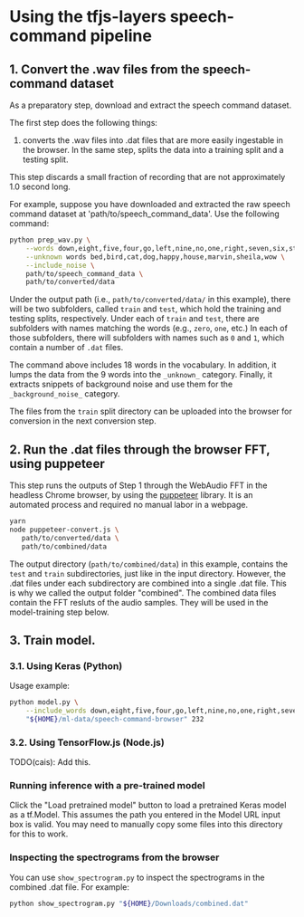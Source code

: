 # Using the tfjs-layers speech-command pipeline

## 1. Convert the .wav files from the speech-command dataset

As a preparatory step, download and extract the speech command dataset.

The first step does the following things:
1. converts the .wav files into .dat files that are more easily ingestable in
   the browser. In the same step, splits the data into a training split and a
   testing split.

This step discards a small fraction of recording that are not approximately
1.0 second long.

For example, suppose you have downloaded and extracted the raw speech command
dataset at 'path/to/speech_command_data'. Use the following command:

```sh
python prep_wav.py \
    --words down,eight,five,four,go,left,nine,no,one,right,seven,six,stop,three,two,up,yes,zero \
    --unknown words bed,bird,cat,dog,happy,house,marvin,sheila,wow \
    --include_noise \
    path/to/speech_command_data \
    path/to/converted/data
```

Under the output path (i.e., `path/to/converted/data/` in this example),
there will be two subfolders, called `train` and `test`, which hold the
training and testing splits, respectively. Under each of `train` and `test`,
there are subfolders with names matching the words (e.g., `zero`, `one`,
etc.) In each of those subfolders, there will subfolders with names
such as `0` and `1`, which contain a number of
`.dat` files.

The command above includes 18 words in the vocabulary. In addition, it lumps
the data from the 9 words into the `_unknown_` category. Finally, it extracts
snippets of background noise and use them for the `_background_noise_`
category.

The files from the `train` split directory can be uploaded into the browser
for conversion in the next conversion step.

## 2. Run the .dat files through the browser FFT, using puppeteer

This step runs the outputs of Step 1 through the WebAudio FFT in the headless
Chrome browser, by using the
[puppeteer](https://github.com/GoogleChrome/puppeteer) library. It is an
automated process and required no manual labor in a webpage.

```sh
yarn
node puppeteer-convert.js \
   path/to/converted/data \
   path/to/combined/data
```

The output directory (`path/to/combined/data`) in this example, contains
the `test` and `train` subdirectories, just like in  the input directory.
However, the .dat files under each subdirectory are combined into a single
.dat file. This is why we called the output folder "combined". The combined
data files contain the FFT resluts of the audio samples. They will be used
in the model-training step below.

## 3. Train model.

### 3.1. Using Keras (Python)

Usage example:

```sh
python model.py \
    --include_words down,eight,five,four,go,left,nine,no,one,right,seven,six,stop,three,two,up,yes,zero \
    "${HOME}/ml-data/speech-command-browser" 232
```

### 3.2. Using TensorFlow.js (Node.js)

TODO(cais): Add this.

### Running inference with a pre-trained model

Click the "Load pretrained model" button to load a pretrained Keras model as
a tf.Model. This assumes the path you entered in the Model URL input box is
valid. You may need to manually copy some files into this directory for this
to work.

### Inspecting the spectrograms from the browser

You can use `show_spectrogram.py` to inspect the spectrograms in the combined
.dat file. For example:

```sh
python show_spectrogram.py "${HOME}/Downloads/combined.dat"
```
